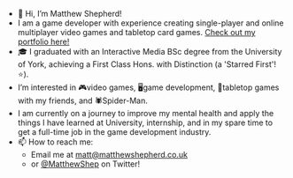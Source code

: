 - 👋 Hi, I’m Matthew Shepherd!
- I am a game developer with experience creating single-player and online multiplayer video games and tabletop card games. <a href=https://www.matthewshepherd.co.uk>Check out my portfolio here!</a>
- 🎓 I graduated with an Interactive Media BSc degree from the University of York, achieving a First Class Hons. with Distinction (a 'Starred First'!⭐).
- I’m interested in 🎮video games, 🖥game development, 🎲tabletop games with my friends, and 🕷Spider-Man.
- I am currently on a journey to improve my mental health and apply the things I have learned at University, internship, and in my spare time to get a full-time job in the game development industry.
- 📫 How to reach me: 
  - Email me at matt@matthewshepherd.co.uk
  - or <a href=https://twitter.com/MatthewShep>@MatthewShep</a> on Twitter!

<!---
MatthewJShepherd/MatthewJShepherd is a ✨ special ✨ repository because its `README.md` (this file) appears on your GitHub profile.
You can click the Preview link to take a look at your changes.
--->
